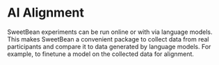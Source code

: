 # AI Alignment

SweetBean experiments can be run online or with via language models. This makes SweetBean a convenient package to collect data from real participants and compare it to data generated by language models. For example, to finetune a model on the collected data for alignment.